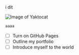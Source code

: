 #
## 
### 
####
#####
###### 
i dit

![Image of Yaktocat](https://octodex.github.com/images/yaktocat.png)

```bash
aaaa
```

- [ ] Turn on GitHub Pages
- [ ] Outline my portfolio
- [ ] Introduce myself to the world
